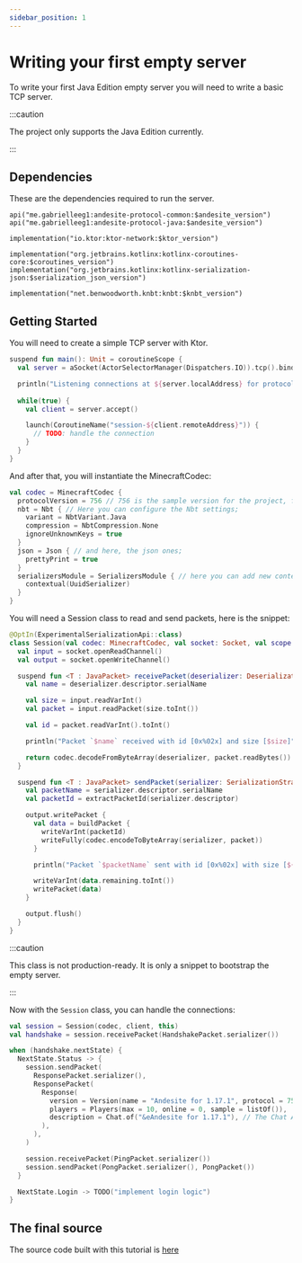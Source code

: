 ```yaml
---
sidebar_position: 1
---
```


# Writing your first empty server

To write your first Java Edition empty server you will need to write a basic TCP server.

:::caution

The project only supports the Java Edition currently.

:::

## Dependencies

These are the dependencies required to run the server.

```
api("me.gabrielleeg1:andesite-protocol-common:$andesite_version")
api("me.gabrielleeg1:andesite-protocol-java:$andesite_version")

implementation("io.ktor:ktor-network:$ktor_version")

implementation("org.jetbrains.kotlinx:kotlinx-coroutines-core:$coroutines_version")
implementation("org.jetbrains.kotlinx:kotlinx-serialization-json:$serialization_json_version")

implementation("net.benwoodworth.knbt:knbt:$knbt_version")
```

## Getting Started

You will need to create a simple TCP server with Ktor.

```kotlin title="main.kt"
suspend fun main(): Unit = coroutineScope {
  val server = aSocket(ActorSelectorManager(Dispatchers.IO)).tcp().bind("0.0.0.0", 25565)

  println("Listening connections at ${server.localAddress} for protocol ${codec.configuration.protocolVersion}")
  
  while(true) {
    val client = server.accept()

    launch(CoroutineName("session-${client.remoteAddress}")) {
      // TODO: handle the connection
    }
  }
}
```

And after that, you will instantiate the MinecraftCodec:

```kotlin title="main.kt"
val codec = MinecraftCodec {
  protocolVersion = 756 // 756 is the sample version for the project, for 1.17.1;
  nbt = Nbt { // Here you can configure the Nbt settings;
    variant = NbtVariant.Java
    compression = NbtCompression.None
    ignoreUnknownKeys = true
  }
  json = Json { // and here, the json ones;
    prettyPrint = true
  }
  serializersModule = SerializersModule { // here you can add new contextual serializers, etc...
    contextual(UuidSerializer)
  }
}
```

You will need a Session class to read and send packets, here is the snippet:

```kotlin title="Session.kt"
@OptIn(ExperimentalSerializationApi::class)
class Session(val codec: MinecraftCodec, val socket: Socket, val scope: CoroutineScope) : CoroutineScope by scope {
  val input = socket.openReadChannel()
  val output = socket.openWriteChannel()

  suspend fun <T : JavaPacket> receivePacket(deserializer: DeserializationStrategy<T>): T {
    val name = deserializer.descriptor.serialName

    val size = input.readVarInt()
    val packet = input.readPacket(size.toInt())

    val id = packet.readVarInt().toInt()

    println("Packet `$name` received with id [0x%02x] and size [$size]".format(id))

    return codec.decodeFromByteArray(deserializer, packet.readBytes())
  }

  suspend fun <T : JavaPacket> sendPacket(serializer: SerializationStrategy<T>, packet: T) {
    val packetName = serializer.descriptor.serialName
    val packetId = extractPacketId(serializer.descriptor)

    output.writePacket {
      val data = buildPacket {
        writeVarInt(packetId)
        writeFully(codec.encodeToByteArray(serializer, packet))
      }

      println("Packet `$packetName` sent with id [0x%02x] with size [${data.remaining}]".format(packetId))

      writeVarInt(data.remaining.toInt())
      writePacket(data)
    }

    output.flush()
  }
}

```

:::caution

This class is not production-ready. It is only a snippet to bootstrap the empty server.

:::

Now with the `Session` class, you can handle the connections:

```kt title="main.kt"
val session = Session(codec, client, this)
val handshake = session.receivePacket(HandshakePacket.serializer())

when (handshake.nextState) {
  NextState.Status -> {
    session.sendPacket(
      ResponsePacket.serializer(),
      ResponsePacket(
        Response(
          version = Version(name = "Andesite for 1.17.1", protocol = 756),
          players = Players(max = 10, online = 0, sample = listOf()),
          description = Chat.of("&eAndesite for 1.17.1"), // The Chat API is a wrapper for Minecraft text components
        ),
      ),
    )

    session.receivePacket(PingPacket.serializer())
    session.sendPacket(PongPacket.serializer(), PongPacket())
  }

  NextState.Login -> TODO("implement login logic")
}
```

## The final source

The source code built with this tutorial is [here](https://gist.github.com/33b13abb79ff051f669fbcf40d01878b)
